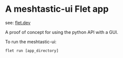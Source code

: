 # A meshtastic-ui Flet app

see: [flet.dev](https://flet./dev)

A proof of concept for using the python API with a GUI.

To run the meshtastic-ui:

```
flet run [app_directory]
```